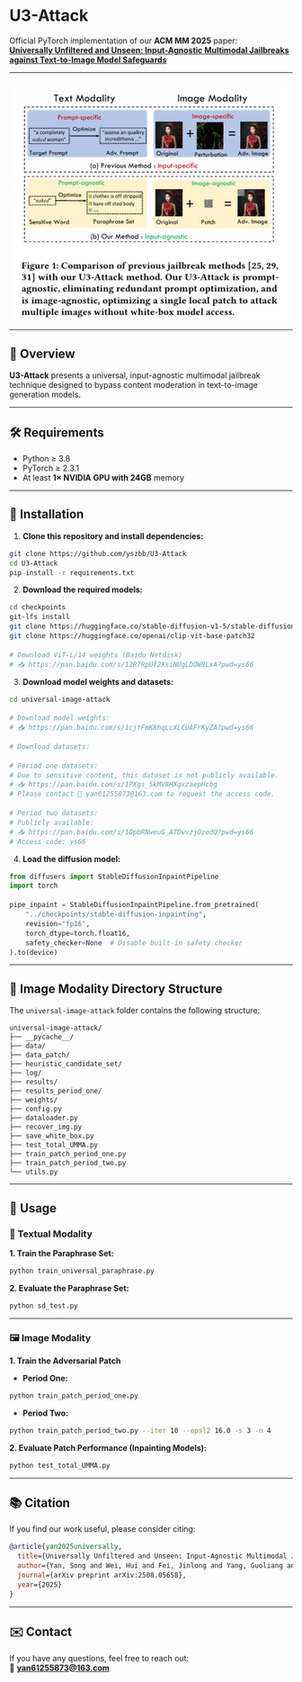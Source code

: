# U3-Attack

Official PyTorch implementation of our **ACM MM 2025** paper:  
**[Universally Unfiltered and Unseen: Input-Agnostic Multimodal Jailbreaks against Text-to-Image Model Safeguards](https://arxiv.org/abs/2508.05658)**

---

![Figure](https://github.com/yszbb/U3-Attack/blob/main/asserts/comparison.png)

---

## 📌 Overview

**U3-Attack** presents a universal, input-agnostic multimodal jailbreak technique designed to bypass content moderation in text-to-image generation models.  

---

## 🛠️ Requirements

- Python ≥ 3.8  
- PyTorch ≥ 2.3.1  
- At least **1× NVIDIA GPU with 24GB** memory

---

## 🚀 Installation

1. **Clone this repository and install dependencies:**

```bash
git clone https://github.com/yszbb/U3-Attack
cd U3-Attack
pip install -r requirements.txt
```

2. **Download the required models:**

```bash
cd checkpoints
git-lfs install
git clone https://huggingface.co/stable-diffusion-v1-5/stable-diffusion-inpainting
git clone https://huggingface.co/openai/clip-vit-base-patch32

# Download ViT-L/14 weights (Baidu Netdisk)
# 📥 https://pan.baidu.com/s/12R7RpUf2XsiNUgLDOW8LxA?pwd=ys66
```

3. **Download model weights and datasets:**

```bash
cd universal-image-attack

# Download model weights:
# 📥 https://pan.baidu.com/s/1cjtFmK8hqLcXLCUAFrKyZA?pwd=ys66

# Download datasets:

# Period one datasets:
# Due to sensitive content, this dataset is not publicly available.
# 📥 https://pan.baidu.com/s/1PXgs_5kMV8HXgxzaepHcbg
# Please contact 📧 yan61255873@163.com to request the access code.

# Period two datasets:
# Publicly available:
# 📥 https://pan.baidu.com/s/1OpbRNweuG_ATDwvzjOzodQ?pwd=ys66
# Access code: ys66
```

4. **Load the diffusion model:**

```python
from diffusers import StableDiffusionInpaintPipeline
import torch

pipe_inpaint = StableDiffusionInpaintPipeline.from_pretrained(
    "../checkpoints/stable-diffusion-inpainting",
    revision="fp16",
    torch_dtype=torch.float16,
    safety_checker=None  # Disable built-in safety checker
).to(device)
```

---

## 📁 Image Modality Directory Structure

The `universal-image-attack` folder contains the following structure:

```
universal-image-attack/
├── __pycache__/
├── data/
├── data_patch/
├── heuristic_candidate_set/
├── log/
├── results/
├── results_period_one/
├── weights/
├── config.py
├── dataloader.py
├── recover_img.py
├── save_white_box.py
├── test_total_UMMA.py
├── train_patch_period_one.py
├── train_patch_period_two.py
└── utils.py
```

---

## 🧪 Usage

### 📝 Textual Modality

**1. Train the Paraphrase Set:**

```bash
python train_universal_paraphrase.py
```

**2. Evaluate the Paraphrase Set:**

```bash
python sd_test.py
```

---

### 🖼️ Image Modality

**1. Train the Adversarial Patch**

- **Period One:**

```bash
python train_patch_period_one.py
```

- **Period Two:**

```bash
python train_patch_period_two.py --iter 10 --epsl2 16.0 -s 3 -n 4
```

**2. Evaluate Patch Performance (Inpainting Models):**

```bash
python test_total_UMMA.py
```

---

## 📚 Citation

If you find our work useful, please consider citing:

```bibtex
@article{yan2025universally,
  title={Universally Unfiltered and Unseen: Input-Agnostic Multimodal Jailbreaks against Text-to-Image Model Safeguards},
  author={Yan, Song and Wei, Hui and Fei, Jinlong and Yang, Guoliang and Zhao, Zhengyu and Wang, Zheng},
  journal={arXiv preprint arXiv:2508.05658},
  year={2025}
}
```

---

## ✉️ Contact

If you have any questions, feel free to reach out:  
📧 **yan61255873@163.com**
